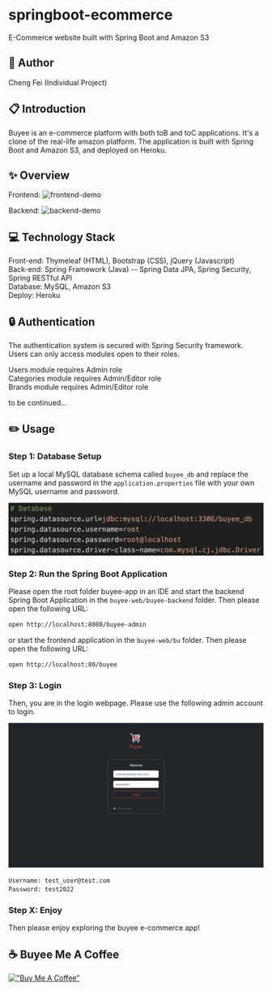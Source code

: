 # springboot-ecommerce

E-Commerce website built with Spring Boot and Amazon S3

## 🤗 Author

Cheng Fei (Individual Project)

## 📋 Introduction

Buyee is an e-commerce platform with both toB and toC applications. It's a clone of the real-life amazon platform. The application is built with Spring Boot and Amazon S3, and deployed on Heroku.

## ✨ Overview

Frontend:
![frontend-demo](docs/frontend-demo.gif)

Backend:
![backend-demo](docs/backend-demo.gif)

## 💻 Technology Stack

Front-end: Thymeleaf (HTML), Bootstrap (CSS), jQuery (Javascript) </br>
Back-end: Spring Framework (Java) -- Spring Data JPA, Spring Security, Spring RESTful API </br>
Database: MySQL, Amazon S3 </br>
Deploy: Heroku

## 🔒 Authentication

The authentication system is secured with Spring Security framework. Users can only access modules open to their roles.

Users module requires Admin role <br />
Categories module requires Admin/Editor role <br />
Brands module requires Admin/Editor role

to be continued...

## ✏️ Usage

### Step 1: Database Setup

Set up a local MySQL database schema called `buyee_db` and replace the username and password in the `application.properties` file with your own MySQL username and password.

![database-setup](docs/database-setup.png)

### Step 2: Run the Spring Boot Application

Please open the root folder buyee-app in an IDE and start the backend Spring Boot Application in the `buyee-web/buyee-backend` folder. Then please open the following URL:

```bash
open http://localhost:8080/buyee-admin
```

or start the frontend application in the `buyee-web/bu` folder. Then please open the following URL:

```bash
open http://localhost:80/buyee
```

### Step 3: Login

Then, you are in the login webpage. Please use the following admin account to login.

![login-page](docs/login-page.png)

```bash
Username: test_user@test.com
Password: test2022
```

### Step X: Enjoy

Then please enjoy exploring the buyee e-commerce app!

## ☕ Buyee Me A Coffee

[!["Buy Me A Coffee"](https://www.buymeacoffee.com/assets/img/custom_images/orange_img.png)](https://www.buymeacoffee.com/ChengaFEI)
